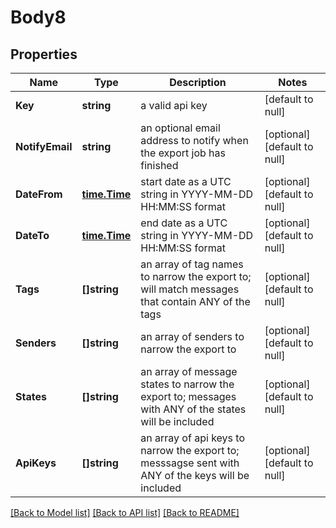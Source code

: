 # Body8

## Properties
Name | Type | Description | Notes
------------ | ------------- | ------------- | -------------
**Key** | **string** | a valid api key | [default to null]
**NotifyEmail** | **string** | an optional email address to notify when the export job has finished | [optional] [default to null]
**DateFrom** | [**time.Time**](time.Time.md) | start date as a UTC string in YYYY-MM-DD HH:MM:SS format | [optional] [default to null]
**DateTo** | [**time.Time**](time.Time.md) | end date as a UTC string in YYYY-MM-DD HH:MM:SS format | [optional] [default to null]
**Tags** | **[]string** | an array of tag names to narrow the export to; will match messages that contain ANY of the tags | [optional] [default to null]
**Senders** | **[]string** | an array of senders to narrow the export to | [optional] [default to null]
**States** | **[]string** | an array of message states to narrow the export to; messages with ANY of the states will be included | [optional] [default to null]
**ApiKeys** | **[]string** | an array of api keys to narrow the export to; messsagse sent with ANY of the keys will be included | [optional] [default to null]

[[Back to Model list]](../README.md#documentation-for-models) [[Back to API list]](../README.md#documentation-for-api-endpoints) [[Back to README]](../README.md)



